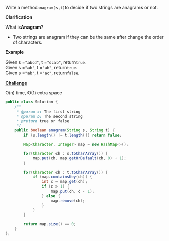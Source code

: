 Write a method`anagram(s,t)`to decide if two strings are anagrams or not.

**Clarification**

What is**Anagram**?

* Two strings are anagram if they can be the same after change the order of characters.

**Example**

Given s =`"abcd"`, t =`"dcab"`, return`true`.  
Given s =`"ab"`, t =`"ab"`, return`true`.  
Given s =`"ab"`, t =`"ac"`, return`false`.

[**Challenge**](http://www.lintcode.com/en/problem/two-strings-are-anagrams/#challenge)

O\(n\) time, O\(1\) extra space

```java
public class Solution {
    /**
     * @param s: The first string
     * @param b: The second string
     * @return true or false
     */
    public boolean anagram(String s, String t) {
        if (s.length() != t.length()) return false;

        Map<Character, Integer> map = new HashMap<>();

        for(Character ch : s.toCharArray()) {
            map.put(ch, map.getOrDefault(ch, 0) + 1);
        }

        for(Character ch : t.toCharArray()) {
            if (map.containsKey(ch)) {
                int c = map.get(ch);
                if (c > 1) {
                    map.put(ch, c - 1);
                } else {
                    map.remove(ch);
                }
            }
        }

        return map.size() == 0;
    }
};
```



